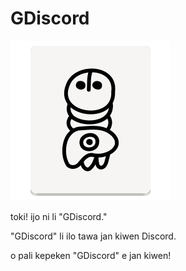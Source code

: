 # GDiscord
![sitelen GDiscord](https://github.com/Appadeia/gdiscord/raw/master/gdiscord.png)

toki! ijo ni li "GDiscord."

"GDiscord" li ilo tawa jan kiwen Discord.

o pali kepeken "GDiscord" e jan kiwen!